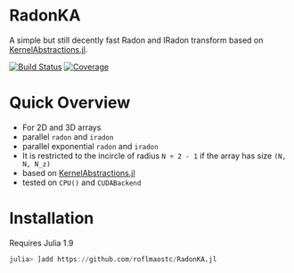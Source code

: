 # RadonKA
A simple but still decently fast Radon and IRadon transform based on [KernelAbstractions.jl](https://github.com/JuliaGPU/KernelAbstractions.jl).

[![Build Status](https://github.com/roflmaostc/RadonKA.jl/actions/workflows/CI.yml/badge.svg?branch=main)](https://github.com/roflmaostc/RadonKA.jl/actions/workflows/CI.yml?query=branch%3Amain)
[![Coverage](https://codecov.io/gh/roflmaostc/RadonKA.jl/branch/main/graph/badge.svg)](https://codecov.io/gh/roflmaostc/RadonKA.jl)


# Quick Overview
* For 2D and 3D arrays 
* parallel `radon` and `iradon`
* parallel exponential `radon` and `iradon`
* It is restricted to the incircle of radius `N ÷ 2 - 1` if the array has size `(N, N, N_z)`
* based on [KernelAbstractions.jl](https://github.com/JuliaGPU/KernelAbstractions.jl)
* tested on `CPU()` and `CUDABackend`

# Installation
Requires Julia 1.9
```julia
julia> ]add https://github.com/roflmaostc/RadonKA.jl
```
